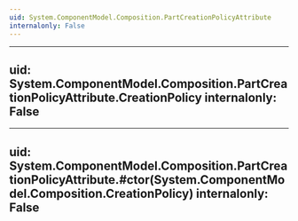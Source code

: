 ```yaml
---
uid: System.ComponentModel.Composition.PartCreationPolicyAttribute
internalonly: False
---
```


---
uid: System.ComponentModel.Composition.PartCreationPolicyAttribute.CreationPolicy
internalonly: False
---

---
uid: System.ComponentModel.Composition.PartCreationPolicyAttribute.#ctor(System.ComponentModel.Composition.CreationPolicy)
internalonly: False
---
